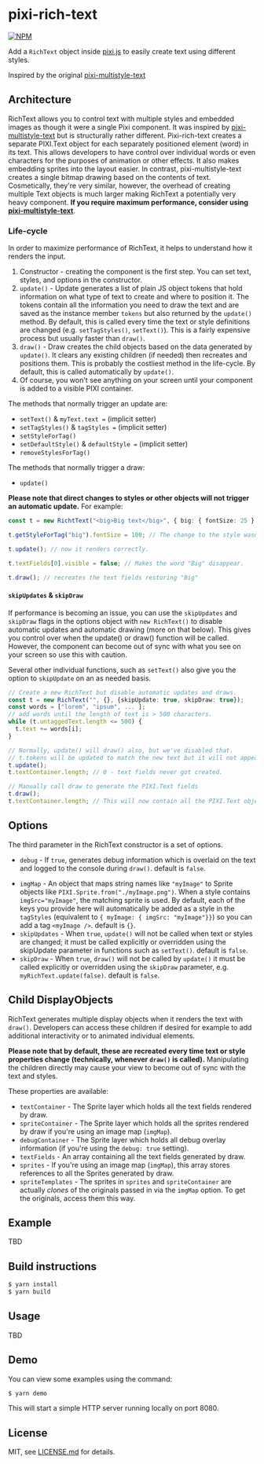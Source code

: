 # pixi-rich-text

[![NPM](https://nodei.co/npm/pixi-rich-text.png)](https://nodei.co/npm/pixi-rich-text/)

Add a `RichText` object inside [pixi.js](https://github.com/GoodBoyDigital/pixi.js) to easily create text using different styles.

Inspired by the original [pixi-multistyle-text](https://github.com/tleunen/pixi-multistyle-text)

## Architecture

RichText allows you to control text with multiple styles and embedded images as though it were a single Pixi component. It was inspired by [pixi-multistyle-text](https://github.com/tleunen/pixi-multistyle-text) but is structurally rather different. Pixi-rich-text creates a separate PIXI.Text object for each separately positioned element (word) in its text. This allows developers to have control over individual words or even characters for the purposes of animation or other effects. It also makes embedding sprites into the layout easier. In contrast, pixi-multistyle-text creates a single bitmap drawing based on the contents of text. Cosmetically, they're very similar, however, the overhead of creating multiple Text objects is much larger making RichText a potentially very heavy component. **If you require maximum performance, consider using [pixi-multistyle-text](https://github.com/tleunen/pixi-multistyle-text)**.

### Life-cycle

In order to maximize performance of RichText, it helps to understand how it renders the input.

1. Constructor - creating the component is the first step. You can set text, styles, and options in the constructor.
2. `update()` - Update generates a list of plain JS object tokens that hold information on what type of text to create and where to position it. The tokens contain all the information you need to draw the text and are saved as the instance member `tokens` but also returned by the `update()` method. By default, this is called every time the text or style definitions are changed (e.g. `setTagStyles()`, `setText()`). This is a fairly expensive process but usually faster than `draw()`.
3. `draw()` - Draw creates the child objects based on the data generated by `update()`. It clears any existing children (if needed) then recreates and positions them. This is probably the costliest method in the life-cycle. By default, this is called automatically by `update()`.
4. Of course, you won't see anything on your screen until your component is added to a visible PIXI container.

The methods that normally trigger an update are:

- `setText()` & `myText.text =` (implicit setter)
- `setTagStyles()` & `tagStyles =` (implicit setter)
- `setStyleForTag()`
- `setDefaultStyle()` & `defaultStyle =` (implicit setter)
- `removeStylesForTag()`

The methods that normally trigger a draw:

- `update()`

**Please note that direct changes to styles or other objects will not trigger an automatic update.** For example:

```typescript
const t = new RichtText("<big>Big text</big>", { big: { fontSize: 25 } }); // renders "Big text" at 25px

t.getStyleForTag("big").fontSize = 100; // The change to the style wasn't detected. It still renders "Big text" at 25px

t.update(); // now it renders correctly.

t.textFields[0].visible = false; // Makes the word "Big" disappear.

t.draw(); // recreates the text fields restoring "Big"
```

#### `skipUpdates` & `skipDraw`

If performance is becoming an issue, you can use the `skipUpdates` and `skipDraw` flags in the options object with `new RichText()` to disable automatic updates and automatic drawing (more on that below). This gives you control over when the update() or draw() function will be called. However, the component can become out of sync with what you see on your screen so use this with caution.

Several other individual functions, such as `setText()` also give you the option to `skipUpdate` on an as needed basis.

```typescript
// Create a new RichText but disable automatic updates and draws.
const t = new RichText("", {}, {skipUpdate: true, skipDraw: true});
const words = ["lorem", "ipsum", ... ];
// add words until the length of text is > 500 characters.
while (t.untaggedText.length <= 500) {
  t.text += words[i];
}

// Normally, update() will draw() also, but we've disabled that.
// t.tokens will be updated to match the new text but it will not appear on the screen.
t.update();
t.textContainer.length; // 0 - text fields never got created.

// Manually call draw to generate the PIXI.Text fields
t.draw();
t.textContainer.length; // This will now contain all the PIXI.Text objects created by draw.
```

## Options

The third parameter in the RichText constructor is a set of options.

- `debug` - If `true`, generates debug information which is overlaid on the text and logged to the console during `draw()`. default is `false`.
<!-- - `splitStyle` - Allows you to specify how the text should be split into PIXI.Text objects. Optional values are "words" (default) and "characters". -->
- `imgMap` - An object that maps string names like `"myImage"` to Sprite objects like `PIXI.Sprite.from("./myImage.png")`. When a style contains `imgSrc="myImage"`, the matching sprite is used. By default, each of the keys you provide here will automatically be added as a style in the `tagStyles` (equivalent to `{ myImage: { imgSrc: "myImage"}}`) so you can add a tag `<myImage />`. default is `{}`.
- `skipUpdates` - When `true`, `update()` will not be called when text or styles are changed; it must be called explicitly or overridden using the skipUpdate parameter in functions such as `setText()`. default is `false`.
- `skipDraw` - When `true`, `draw()` will not be called by `update()` it must be called explicitly or overridden using the `skipDraw` parameter, e.g. `myRichText.update(false)`. default is `false`.

## Child DisplayObjects

RichText generates multiple display objects when it renders the text with `draw()`. Developers can access these children if desired for example to add additional interactivity or to animated individual elements.

**Please note that by default, these are recreated every time text or style properties change (technically, whenever `draw()` is called).** Manipulating the children directly may cause your view to become out of sync with the text and styles.

These properties are available:

- `textContainer` - The Sprite layer which holds all the text fields rendered by draw.
- `spriteContainer` - The Sprite layer which holds all the sprites rendered by draw if you're using an image map (`imgMap`).
- `debugContainer` - The Sprite layer which holds all debug overlay information (if you're using the `debug: true` setting).
- `textFields` - An array containing all the text fields generated by draw.
- `sprites` - If you're using an image map (`imgMap`), this array stores references to all the Sprites generated by draw.
- `spriteTemplates` - The sprites in `sprites` and `spriteContainer` are actually _clones_ of the originals passed in via the `imgMap` option. To get the originals, access them this way.

## Example

TBD

## Build instructions

```bash
$ yarn install
$ yarn build
```

## Usage

TBD

## Demo

You can view some examples using the command:

```bash
$ yarn demo
```

This will start a simple HTTP server running locally on port 8080.

## License

MIT, see [LICENSE.md](http://github.com/tleunen/pixi-multistyle-text/blob/master/LICENSE.md) for details.
